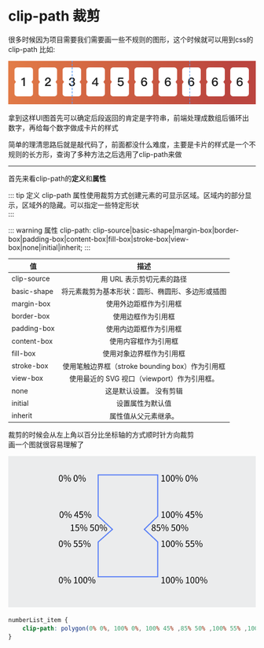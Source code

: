 # clip-path 裁剪

很多时候因为项目需要我们需要画一些不规则的图形，这个时候就可以用到css的clip-path 比如:  

![cardShape](../../images/cardShape.png)

拿到这样UI图首先可以确定后段返回的肯定是字符串，前端处理成数组后循环出数字，再给每个数字做成卡片的样式  

简单的理清思路后就是敲代码了，前面都没什么难度，主要是卡片的样式是一个不规则的长方形，查询了多种方法之后选用了clip-path来做

---
首先来看clip-path的**定义**和**属性**

::: tip 定义
clip-path 属性使用裁剪方式创建元素的可显示区域。区域内的部分显示，区域外的隐藏。可以指定一些特定形状  
:::

::: warning 属性
clip-path: clip-source|basic-shape|margin-box|border-box|padding-box|content-box|fill-box|stroke-box|view-box|none|initial|inherit;
:::

| 值        | 描述           |
| ------------- |:-------------:|
| clip-source      | 用 URL 表示剪切元素的路径 |
| basic-shape      | 将元素裁剪为基本形状：圆形、椭圆形、多边形或插图 |
| margin-box | 使用外边距框作为引用框 |
| border-box | 使用边框作为引用框 |
| padding-box | 使用内边距框作为引用框 |
| content-box | 使用内容框作为引用框 |
| fill-box | 使用对象边界框作为引用框 |
| stroke-box | 使用笔触边界框（stroke bounding box）作为引用框 |
| view-box | 使用最近的 SVG 视口（viewport）作为引用框。 |
| none | 这是默认设置。 没有剪辑 |
| initial | 设置属性为默认值 |
| inherit | 属性值从父元素继承。 |

裁剪的时候会从左上角以百分比坐标轴的方式顺时针方向裁剪  
画一个图就很容易理解了

![clipShape](../../images/clipShape.png)

``` css
numberList_item {
    clip-path: polygon(0% 0%, 100% 0%, 100% 45% ,85% 50% ,100% 55% ,100% 100% ,0% 100% ,0% 55% ,15% 50% ,0% 45%);
}
```
